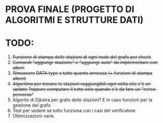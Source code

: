 # PROVA FINALE (PROGETTO DI ALGORITMI E STRUTTURE DATI)

# TODO:

1. ~~Funzione di stampa delle stazioni di ogni nodo del grafo per check~~
2. ~~Comandi "aggiungi-stazione" e "aggiungi-auto" da implementare con alberi~~
3. ~~Rimuovere DATA type e tutto quanto annesso (+ funzioni di stampa alberi)~~
4. ~~Algoritmo per trovare le stazioni raggiungibili ogni volta che c'è un update ?oppure computare il tutto solo quando c'è da fare un "cerca-percorso"~~
5. Algorito di Djkstra per grafo delle stazioni? E in caso funzioni per la gestione del grafo
6. Test per vedere se tutto funziona con i casi del verificatore
7. Ottimizzazioni varie
